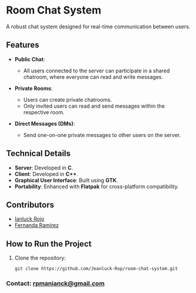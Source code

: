 # Room Chat System

A robust chat system designed for real-time communication between users.

## **Features**

+ **Public Chat**:  
   - All users connected to the server can participate in a shared chatroom, where everyone can read and write messages.  

+ **Private Rooms**:  
   - Users can create private chatrooms.  
   - Only invited users can read and send messages within the respective room.  

+ **Direct Messages (DMs)**:  
   - Send one-on-one private messages to other users on the server.


## **Technical Details**  

- **Server**: Developed in **C**.  
- **Client**: Developed in **C++**.  
- **Graphical User Interface**: Built using **GTK**.  
- **Portability**: Enhanced with **Flatpak** for cross-platform compatibility.


## Contributors

- [Ianluck Rojo](https://github.com/Jeanluck-Rop)
- [Fernanda Ramírez](https://github.com/Mariafernandarj)


## **How to Run the Project**

1. Clone the repository:  
   ```
   git clone https://github.com/Jeanluck-Rop/room-chat-system.git
   ```

### Contact: rpmanianck@gmail.com